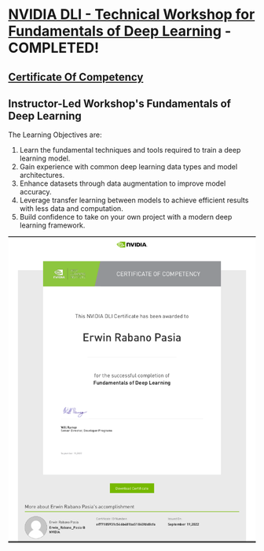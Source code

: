 
# [NVIDIA DLI - Technical Workshop for Fundamentals of Deep Learning](https://www.nvidia.com/en-us/training/instructor-led-workshops/fundamentals-of-deep-learning) - COMPLETED!
## [Certificate Of Competency](https://learn.nvidia.com/certificates?id=ef77185931c546b481ba51840fdd8cfa)

## Instructor-Led Workshop's Fundamentals of Deep Learning

The Learning Objectives are:

1. Learn the fundamental techniques and tools required to train a deep learning model.
2. Gain experience with common deep learning data types and model architectures.
3. Enhance datasets through data augmentation to improve model accuracy.
4. Leverage transfer learning between models to achieve efficient results with less data and computation.
5. Build confidence to take on your own project with a modern deep learning framework.


<p style="text-align:center">
    <a href="https://courses.nvidia.com/certificates/ef77185931c546b481ba51840fdd8cfa/" target="_blank">
    <img src="https://github.com/erwinpasia/NVIDIA-DLI---Fundamentals-of-Deep-Learning/blob/main/images/NVIDIA%20DLI%20-%20Fundamentals%20of%20Deep%20Learning.png" alt="NVIDIA-DLI---Fundamentals-of-Deep-Learning"  />
    </a>
</p>


